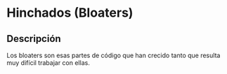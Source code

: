 # Hinchados (Bloaters)

## Descripción

Los bloaters son esas partes de código que han crecido tanto que resulta muy difícil trabajar con ellas.
